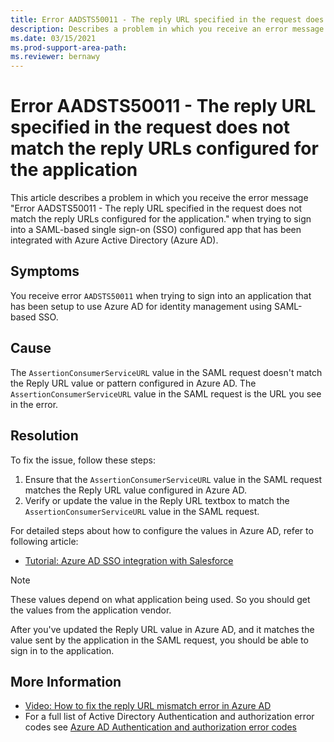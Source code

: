 ```yaml
---
title: Error AADSTS50011 - The reply URL specified in the request does not match the reply URLs configured for the application.
description: Describes a problem in which you receive an error message when signing in to SAML-based single sign-on configured app that has been configured to use Azure Active Directory as an Identity Provider (IdP). The error you receive is Error AADSTS50011 - The reply URL specified in the request does not match the reply URLs configured for the application.
ms.date: 03/15/2021
ms.prod-support-area-path: 
ms.reviewer: bernawy
---
```

# Error AADSTS50011 - The reply URL specified in the request does not match the reply URLs configured for the application

This article describes a problem in which you receive the error message "Error AADSTS50011 - The reply URL specified in the request does not match the reply URLs configured for the application." when trying to sign into a SAML-based single sign-on (SSO) configured app that has been integrated with Azure Active Directory (Azure AD).

## Symptoms

You receive error `AADSTS50011` when trying to sign into an application that has been setup to use Azure AD for identity management using SAML-based SSO.

## Cause

The `AssertionConsumerServiceURL` value in the SAML request doesn't match the Reply URL value or pattern configured in Azure AD. The `AssertionConsumerServiceURL` value in the SAML request is the URL you see in the error.

## Resolution

To fix the issue, follow these steps:

1. Ensure that the `AssertionConsumerServiceURL` value in the SAML request matches the Reply URL value configured in Azure AD.
2. Verify or update the value in the Reply URL textbox to match the `AssertionConsumerServiceURL` value in the SAML request.

For detailed steps about how to configure the values in Azure AD, refer to following article:

- [Tutorial: Azure AD SSO integration with Salesforce](https://docs.microsoft.com/en-us/azure/active-directory/saas-apps/salesforce-tutorial)

>[!Note]
>These values depend on what application being used. So you should get the values from the application vendor.

After you've updated the Reply URL value in Azure AD, and it matches the value sent by the application in the SAML request, you should be able to sign in to the application. 

## More Information

- [Video: How to fix the reply URL mismatch error in Azure AD](https://www.youtube.com/watch?v=a_abaB7494s)
- For a full list of Active Directory Authentication and authorization error codes see [Azure AD Authentication and authorization error codes](/azure/active-directory/develop/reference-aadsts-error-codes)
